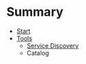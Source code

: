 # Summary

* [Start](README.md)
* [Tools](tools.md)
   * [Service Discovery](service_discovery.md)
   * Catalog

